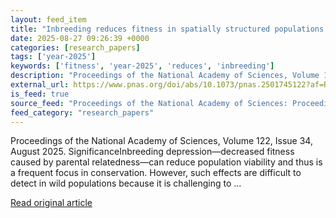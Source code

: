 ```yaml
---
layout: feed_item
title: "Inbreeding reduces fitness in spatially structured populations of a threatened rattlesnake"
date: 2025-08-27 09:26:39 +0000
categories: [research_papers]
tags: ['year-2025']
keywords: ['fitness', 'year-2025', 'reduces', 'inbreeding']
description: "Proceedings of the National Academy of Sciences, Volume 122, Issue 34, August 2025"
external_url: https://www.pnas.org/doi/abs/10.1073/pnas.2501745122?af=R
is_feed: true
source_feed: "Proceedings of the National Academy of Sciences: Proceedings of the National Academy of Sciences: Table of Contents"
feed_category: "research_papers"
---
```


Proceedings of the National Academy of Sciences, Volume 122, Issue 34, August 2025. SignificanceInbreeding depression—decreased fitness caused by parental relatedness—can reduce population viability and thus is a frequent focus in conservation. However, such effects are difficult to detect in wild populations because it is challenging to ...

[Read original article](https://www.pnas.org/doi/abs/10.1073/pnas.2501745122?af=R)
